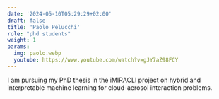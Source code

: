 ```yaml
---
date: '2024-05-10T05:29:29+02:00'
draft: false
title: 'Paolo Pelucchi'
role: "phd students"
weight: 1
params:
  img: paolo.webp
  youtube: https://www.youtube.com/watch?v=gJY7aZ98FCY
---
```


I am pursuing my PhD thesis in the iMIRACLI project on hybrid and interpretable machine learning for cloud-aerosol interaction problems.

